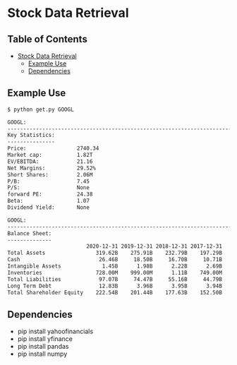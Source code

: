 <!-- markdown-toc start - Don't edit this section. Run M-x markdown-toc-refresh-toc -->
# Stock Data Retrieval

## Table of Contents

- [Stock Data Retrieval](#stock-data-retrieval)
    - [Example Use](#example-use)
    - [Dependencies](#dependencies)

<!-- markdown-toc end -->

## Example Use

```bash
$ python get.py GOOGL

GOOGL:
--------------------------------------------------------------------------------
Key Statistics:
---------------
Price:                2740.34
Market cap:           1.82T
EV/EBITDA:            21.16
Net Margins:          29.52%
Short Shares:         2.06M
P/B:                  7.45
P/S:                  None
forward PE:           24.38
Beta:                 1.07
Dividend Yield:       None

GOOGL:
--------------------------------------------------------------------------------
Balance Sheet:
--------------
                         2020-12-31 2019-12-31 2018-12-31 2017-12-31
Total Assets                319.62B    275.91B    232.79B    197.29B
Cash                         26.46B     18.50B     16.70B     10.71B
Intangible Assets             1.45B      1.98B      2.22B      2.69B
Inventories                 728.00M    999.00M      1.11B    749.00M
Total Liabilities            97.07B     74.47B     55.16B     44.79B
Long Term Debt               12.83B      3.96B      3.95B      3.94B
Total Shareholder Equity    222.54B    201.44B    177.63B    152.50B
```

## Dependencies

- pip install yahoofinancials
- pip install yfinance
- pip install pandas
- pip install numpy
